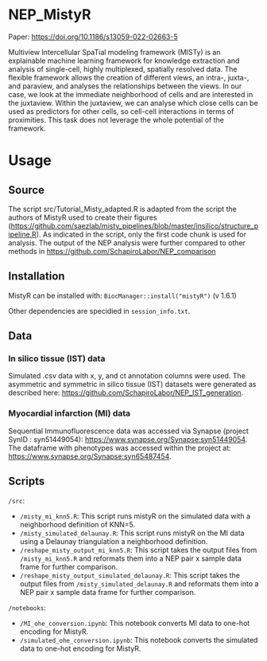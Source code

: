 # NEP_MistyR

Paper: https://doi.org/10.1186/s13059-022-02663-5

Multiview Intercellular SpaTial modeling framework (MISTy) is an explainable machine learning framework for knowledge extraction and analysis of single-cell, highly multiplexed, spatially resolved data. The flexible framework allows the creation of different views, an intra-, juxta-, and paraview, and analyses the relationships between the views. In our case, we look at the immediate neighborhood of cells and are interested in the juxtaview. Within the juxtaview, we can analyse which close cells can be used as predictors for other cells, so cell-cell interactions in terms of proximities. This task does not leverage the whole potential of the framework.

# Usage

## Source

The script src/Tutorial_Misty_adapted.R is adapted from the script the authors of MistyR used to create their figures (https://github.com/saezlab/misty_pipelines/blob/master/insilico/structure_pipeline.R). As indicated in the script, only the first code chunk is used for analysis. The output of the NEP analysis were further compared to other methods in https://github.com/SchapiroLabor/NEP_comparison

## Installation

MistyR can be installed with: 
`BiocManager::install("mistyR")` (v 1.6.1)

Other dependencies are specidied in `session_info.txt`.

## Data

### In silico tissue (IST) data
Simulated .csv data with x, y, and ct annotation columns were used. The asymmetric and symmetric in silico tissue (IST) datasets were generated as described here: https://github.com/SchapiroLabor/NEP_IST_generation. 

### Myocardial infarction (MI) data

Sequential Immunofluorescence data was accessed via Synapse (project SynID : syn51449054): https://www.synapse.org/Synapse:syn51449054. The dataframe with phenotypes was accessed within the project at:  https://www.synapse.org/Synapse:syn65487454.

## Scripts

`/src`:
- `/misty_mi_knn5.R`: This script runs mistyR on the simulated data with a neighborhood definition of KNN=5.
- `/misty_simulated_delaunay.R`: This script runs mistyR on the MI data using a Delaunay triangulation a neighborhood definition.
- `/reshape_misty_output_mi_knn5.R`: This script takes the output files from `/misty_mi_knn5.R` and reformats them into a NEP pair x sample data frame for further comparison.
- `/reshape_misty_output_simulated_delaunay.R`: This script takes the output files from `/misty_simulated_delaunay.R` and reformats them into a NEP pair x sample data frame for further comparison.

`/notebooks`:
- `/MI_ohe_conversion.ipynb`: This notebook converts MI data to one-hot encoding for MistyR.
- `/simulated_ohe_conversion.ipynb`: This notebook converts the simulated data to one-hot encoding for MistyR.
